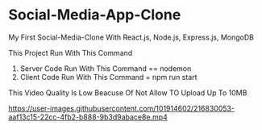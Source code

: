 # Social-Media-App-Clone
My First Social-Media-Clone With React.js, Node.js, Express.js, MongoDB

This Project Run With This Command
1. Server Code Run With This Command == nodemon
2. Client Code Run With This Command = npm run start

This Video Quality Is Low Beacuse Of Not Allow TO Upload Up To 10MB

https://user-images.githubusercontent.com/101914602/216830053-aaf13c15-22cc-4fb2-b888-9b3d9abace8e.mp4
